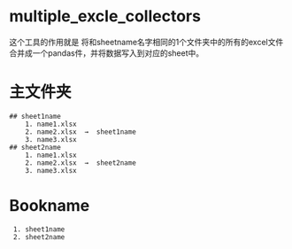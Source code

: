 # multiple_excle_collectors
这个工具的作用就是  将和sheetname名字相同的1个文件夹中的所有的excel文件合并成一个pandas件，并将数据写入到对应的sheet中。


# 主文件夹
    ## sheet1name
        1. name1.xlsx
        2. name2.xlsx  →  sheet1name
        3. name3.xlsx
    ## sheet2name
        1. name1.xlsx
        2. name2.xlsx  →  sheet2name
        3. name3.xlsx
# Bookname
     1. sheet1name
     2. sheet2name
